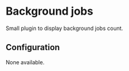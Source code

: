 # Background jobs

Small plugin to display background jobs count.

## Configuration

None available.

